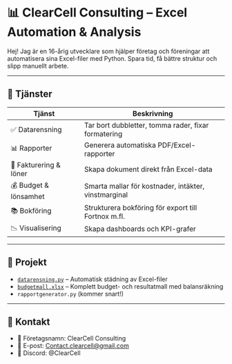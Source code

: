 # 📊 ClearCell Consulting – Excel Automation & Analysis

Hej! Jag är en 16-årig utvecklare som hjälper företag och föreningar att automatisera sina Excel-filer med Python. Spara tid, få bättre struktur och slipp manuellt arbete.

---

## 💼 Tjänster

| Tjänst | Beskrivning |
|--------|-------------|
| ✅ Datarensning | Tar bort dubbletter, tomma rader, fixar formatering |
| 📊 Rapporter | Generera automatiska PDF/Excel-rapporter |
| 🧾 Fakturering & löner | Skapa dokument direkt från Excel-data |
| 💰 Budget & lönsamhet | Smarta mallar för kostnader, intäkter, vinstmarginal |
| 📚 Bokföring | Strukturera bokföring för export till Fortnox m.fl. |
| 📉 Visualisering | Skapa dashboards och KPI-grafer |

---

## 🧪 Projekt

- [`datarensning.py`](projektexempel/datarensning.py) – Automatisk städning av Excel-filer
- [`budgetmall.xlsx`](projektexempel/budgetmall.xlsx) – Komplett budget- och resultatmall med balansräkning
- `rapportgenerator.py` (kommer snart!)

---

## 📩 Kontakt

- 💼 Företagsnamn: ClearCell Consulting  
- 📧 E-post: Contact.clearcell@gmail.com   
- 💬 Discord: @ClearCell



<!---
ClearcellConsult/ClearcellConsult is a ✨ special ✨ repository because its `README.md` (this file) appears on your GitHub profile.
You can click the Preview link to take a look at your changes.
--->

